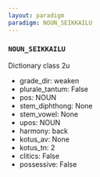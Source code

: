 ```yaml
---
layout: paradigm
paradigm: NOUN_SEIKKAILU
---
```

### ` NOUN_SEIKKAILU `

Dictionary class 2u
* grade_dir: weaken
* plurale_tantum: False
* pos: NOUN
* stem_diphthong: None
* stem_vowel: None
* upos: NOUN
* harmony: back
* kotus_av: None
* kotus_tn: 2
* clitics: False
* possessive: False
